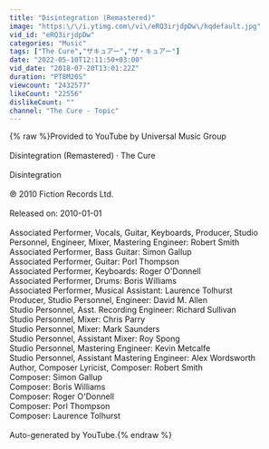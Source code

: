 ```yaml
---
title: "Disintegration (Remastered)"
image: "https:\/\/i.ytimg.com\/vi\/eRQ3irjdpDw\/hqdefault.jpg"
vid_id: "eRQ3irjdpDw"
categories: "Music"
tags: ["The Cure","ザキュアー","ザ・キュアー"]
date: "2022-05-10T12:11:50+03:00"
vid_date: "2018-07-20T13:01:22Z"
duration: "PT8M20S"
viewcount: "2432577"
likeCount: "22556"
dislikeCount: ""
channel: "The Cure - Topic"
---
```

{% raw %}Provided to YouTube by Universal Music Group<br /><br />Disintegration (Remastered) · The Cure<br /><br />Disintegration<br /><br />℗ 2010 Fiction Records Ltd.<br /><br />Released on: 2010-01-01<br /><br />Associated  Performer, Vocals, Guitar, Keyboards, Producer, Studio  Personnel, Engineer, Mixer, Mastering  Engineer: Robert Smith<br />Associated  Performer, Bass  Guitar: Simon Gallup<br />Associated  Performer, Guitar: Porl Thompson<br />Associated  Performer, Keyboards: Roger O'Donnell<br />Associated  Performer, Drums: Boris Williams<br />Associated  Performer, Musical  Assistant: Laurence Tolhurst<br />Producer, Studio  Personnel, Engineer: David M. Allen<br />Studio  Personnel, Asst.  Recording  Engineer: Richard Sullivan<br />Studio  Personnel, Mixer: Chris Parry<br />Studio  Personnel, Mixer: Mark Saunders<br />Studio  Personnel, Assistant  Mixer: Roy Spong<br />Studio  Personnel, Mastering  Engineer: Kevin Metcalfe<br />Studio  Personnel, Assistant  Mastering  Engineer: Alex Wordsworth<br />Author, Composer  Lyricist, Composer: Robert Smith<br />Composer: Simon Gallup<br />Composer: Boris Williams<br />Composer: Roger O'Donnell<br />Composer: Porl Thompson<br />Composer: Laurence Tolhurst<br /><br />Auto-generated by YouTube.{% endraw %}
